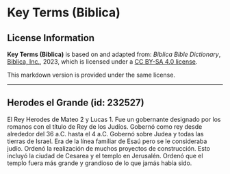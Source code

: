 # Key Terms (Biblica)

## License Information

**Key Terms (Biblica)** is based on and adapted from: _Biblica Bible Dictionary_, [Biblica, Inc.](https://www.biblica.com/), 2023, which is licensed under a [CC BY-SA 4.0 license](https://creativecommons.org/licenses/by-sa/4.0/legalcode.en).

This markdown version is provided under the same license.



--------------------------------

## Herodes el Grande (id: 232527)

El Rey Herodes de Mateo 2 y Lucas 1\. Fue un gobernante designado por los romanos con el título de Rey de los Judíos. Gobernó como rey desde alrededor del 36 a.C. hasta el 4 a.C. Gobernó sobre Judea y todas las tierras de Israel. Era de la línea familiar de Esaú pero se le consideraba judío. Ordenó la realización de muchos proyectos de construcción. Esto incluyó la ciudad de Cesarea y el templo en Jerusalén. Ordenó que el templo fuera más grande y grandioso de lo que jamás había sido.



